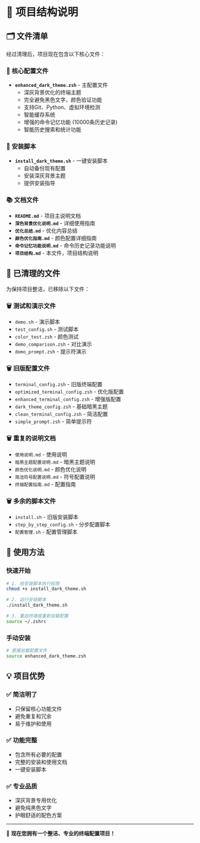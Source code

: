 # 📁 项目结构说明

## 🗂️ 文件清单

经过清理后，项目现在包含以下核心文件：

### 🔧 **核心配置文件**
- **`enhanced_dark_theme.zsh`** - 主配置文件
  - 深灰背景优化的终端主题
  - 完全避免黑色文字，颜色验证功能
  - 支持Git、Python、虚拟环境检测
  - 智能缓存系统
  - 增强的命令记忆功能 (10000条历史记录)
  - 智能历史搜索和统计功能

### 🚀 **安装脚本**
- **`install_dark_theme.sh`** - 一键安装脚本
  - 自动备份现有配置
  - 安装深灰背景主题
  - 提供安装指导

### 📚 **文档文件**
- **`README.md`** - 项目主说明文档
- **`深色背景优化说明.md`** - 详细使用指南
- **`优化总结.md`** - 优化内容总结
- **`颜色优化指南.md`** - 颜色配置详细指南
- **`命令记忆功能说明.md`** - 命令历史记录功能说明
- **`项目结构.md`** - 本文件，项目结构说明

## 🧹 已清理的文件

为保持项目整洁，已移除以下文件：

### 🗑️ **测试和演示文件**
- `demo.sh` - 演示脚本
- `test_config.sh` - 测试脚本
- `color_test.zsh` - 颜色测试
- `demo_comparison.zsh` - 对比演示
- `demo_prompt.zsh` - 提示符演示

### 🗑️ **旧版配置文件**
- `terminal_config.zsh` - 旧版终端配置
- `optimized_terminal_config.zsh` - 优化版配置
- `enhanced_terminal_config.zsh` - 增强版配置
- `dark_theme_config.zsh` - 基础暗黑主题
- `clean_terminal_config.zsh` - 简洁配置
- `simple_prompt.zsh` - 简单提示符

### 🗑️ **重复的说明文档**
- `使用说明.md` - 使用说明
- `暗黑主题配置说明.md` - 暗黑主题说明
- `颜色优化说明.md` - 颜色优化说明
- `简洁符号配置说明.md` - 符号配置说明
- `终端配置指南.md` - 配置指南

### 🗑️ **多余的脚本文件**
- `install.sh` - 旧版安装脚本
- `step_by_step_config.sh` - 分步配置脚本
- `配置管理.sh` - 配置管理脚本

## 🎯 使用方法

### 快速开始
```bash
# 1. 给安装脚本执行权限
chmod +x install_dark_theme.sh

# 2. 运行安装脚本
./install_dark_theme.sh

# 3. 重启终端或重新加载配置
source ~/.zshrc
```

### 手动安装
```bash
# 直接加载配置文件
source enhanced_dark_theme.zsh
```

## 💡 项目优势

### ✅ **简洁明了**
- 只保留核心功能文件
- 避免重复和冗余
- 易于维护和使用

### ✅ **功能完整**
- 包含所有必要的配置
- 完整的安装和使用文档
- 一键安装脚本

### ✅ **专业品质**
- 深灰背景专用优化
- 避免纯黑色文字
- 护眼舒适的配色方案

---

🌟 **现在您拥有一个整洁、专业的终端配置项目！**
